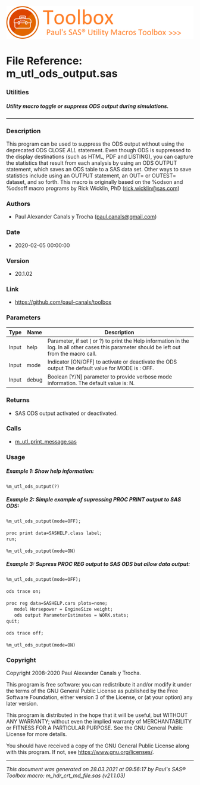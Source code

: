 ![../misc/images/doc_banner.png](../misc/images/doc_banner.png)
# 
# File Reference: m_utl_ods_output.sas

### Utilities

##### Utility macro toggle or suppress ODS output during simulations.

***

### Description
This program can be used to suppress the ODS output without using the deprecated ODS CLOSE _ALL_ statement. Even though ODS is suppressed to the display destinations (such as HTML, PDF and LISTING), you can capture the statistics that result from each analysis by using an ODS OUTPUT statement, which saves an ODS table to a SAS data set. Other ways to save statistics include using an OUTPUT statement, an OUT= or OUTEST= dataset, and so forth. This macro is originally based on the %odson and %odsoff macro programs by Rick Wicklin, PhD (rick.wicklin@sas.com)

### Authors
* Paul Alexander Canals y Trocha (paul.canals@gmail.com)

### Date
* 2020-02-05 00:00:00

### Version
* 20.1.02

### Link
* https://github.com/paul-canals/toolbox

### Parameters
| Type | Name | Description |
| ---- | ---- | ----------- |
| Input | help | Parameter, if set ( or ?) to print the Help information in the log. In all other cases this parameter should be left out from the macro call. |
| Input | mode | Indicator [ON/OFF] to activate or deactivate the ODS output The default value for MODE is : OFF. |
| Input | debug | Boolean [Y/N] parameter to provide verbose mode information. The default value is: N. |

### Returns
* SAS ODS output activated or deactivated.

### Calls
* [m_utl_print_message.sas](m_utl_print_message.md)

### Usage

##### Example 1: Show help information:
```sas
%m_utl_ods_output(?)
```

##### Example 2: Simple example of supressing PROC PRINT output to SAS ODS:
```sas
%m_utl_ods_output(mode=OFF);

proc print data=SASHELP.class label;
run;

%m_utl_ods_output(mode=ON)
```

##### Example 3: Supress PROC REG output to SAS ODS but allow data output:
```sas
%m_utl_ods_output(mode=OFF);

ods trace on;

proc reg data=SASHELP.cars plots=none;
   model Horsepower = EngineSize weight;
   ods output ParameterEstimates = WORK.stats;
quit;

ods trace off;

%m_utl_ods_output(mode=ON)
```

### Copyright
Copyright 2008-2020 Paul Alexander Canals y Trocha. 
 
This program is free software: you can redistribute it and/or modify 
it under the terms of the GNU General Public License as published by 
the Free Software Foundation, either version 3 of the License, or 
(at your option) any later version. 
 
This program is distributed in the hope that it will be useful, 
but WITHOUT ANY WARRANTY; without even the implied warranty of 
MERCHANTABILITY or FITNESS FOR A PARTICULAR PURPOSE. See the 
GNU General Public License for more details. 
 
You should have received a copy of the GNU General Public License 
along with this program. If not, see <https://www.gnu.org/licenses/>. 


***
*This document was generated on 28.03.2021 at 09:56:17  by Paul's SAS&reg; Toolbox macro: m_hdr_crt_md_file.sas (v21.1.03)*
